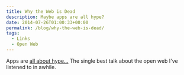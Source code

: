 ```yaml
---
title: Why the Web is Dead
description: Maybe apps are all hype?
date: 2014-07-26T01:00:33+00:00
permalink: /blog/why-the-web-is-dead/
tags:
  - Links
  - Open Web
---
```


Apps are [all about hype...](http://www.youtube.com/watch?v=CrcAPan028Y) The single best talk about the open web I've listened to in awhile.